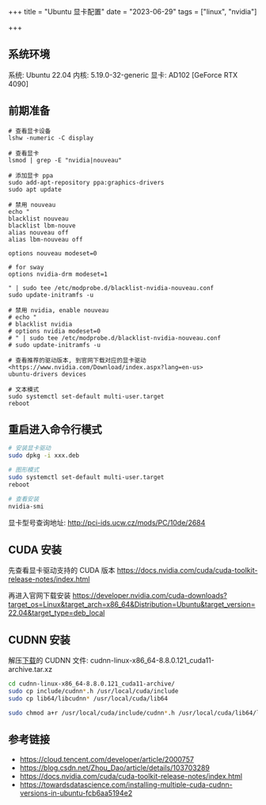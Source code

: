 +++
title = "Ubuntu 显卡配置"
date = "2023-06-29"
tags = ["linux", "nvidia"]

+++



## 系统环境

系统: Ubuntu 22.04
内核: 5.19.0-32-generic
显卡: AD102 [GeForce RTX 4090]

 

## 前期准备

```
# 查看显卡设备
lshw -numeric -C display

# 查看显卡
lsmod | grep -E "nvidia|nouveau"

# 添加显卡 ppa
sudo add-apt-repository ppa:graphics-drivers
sudo apt update

# 禁用 nouveau
echo "
blacklist nouveau
blacklist lbm-nouve
alias nouveau off
alias lbm-nouveau off

options nouveau modeset=0

# for sway
options nvidia-drm modeset=1

" | sudo tee /etc/modprobe.d/blacklist-nvidia-nouveau.conf
sudo update-initramfs -u

# 禁用 nvidia, enable nouveau
# echo "
# blacklist nvidia
# options nvidia modeset=0
# " | sudo tee /etc/modprobe.d/blacklist-nvidia-nouveau.conf
# sudo update-initramfs -u

# 查看推荐的驱动版本, 到官网下载对应的显卡驱动 <https://www.nvidia.com/Download/index.aspx?lang=en-us>
ubuntu-drivers devices

# 文本模式
sudo systemctl set-default multi-user.target
reboot
```



## 重启进入命令行模式

```bash
# 安装显卡驱动
sudo dpkg -i xxx.deb

# 图形模式
sudo systemctl set-default multi-user.target
reboot

# 查看安装
nvidia-smi
```



显卡型号查询地址:
http://pci-ids.ucw.cz/mods/PC/10de/2684



## CUDA 安装

先查看显卡驱动支持的 CUDA 版本
https://docs.nvidia.com/cuda/cuda-toolkit-release-notes/index.html

再进入官网下载安装
https://developer.nvidia.com/cuda-downloads?target_os=Linux&target_arch=x86_64&Distribution=Ubuntu&target_version=22.04&target_type=deb_local



## CUDNN 安装

解压[下载](https://developer.nvidia.com/rdp/cudnn-archive)的 CUDNN 文件: cudnn-linux-x86_64-8.8.0.121_cuda11-archive.tar.xz

```bash
cd cudnn-linux-x86_64-8.8.0.121_cuda11-archive/
sudo cp include/cudnn*.h /usr/local/cuda/include
sudo cp lib64/libcudnn* /usr/local/cuda/lib64

sudo chmod a+r /usr/local/cuda/include/cudnn*.h /usr/local/cuda/lib64/libcudnn*
```



## 参考链接

- https://cloud.tencent.com/developer/article/2000757
- https://blog.csdn.net/Zhou_Dao/article/details/103703289
- https://docs.nvidia.com/cuda/cuda-toolkit-release-notes/index.html
- https://towardsdatascience.com/installing-multiple-cuda-cudnn-versions-in-ubuntu-fcb6aa5194e2
